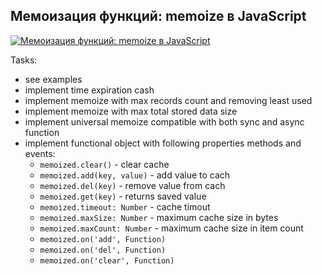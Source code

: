 ## Мемоизация функций: memoize в JavaScript

[![Мемоизация функций: memoize в JavaScript](https://img.youtube.com/vi/H6S8QJo2Qxg/0.jpg)](https://www.youtube.com/watch?v=H6S8QJo2Qxg)

Tasks:
+ see examples
+ implement time expiration cash
+ implement memoize with max records count and removing least used
+ implement memoize with max total stored data size
+ implement universal memoize compatible with both sync and async function
+ implement functional object with following properties methods and events:
  + `memoized.clear()` - clear cache
  + `memoized.add(key, value)` - add value to cach
  + `memoized.del(key)` - remove value from cach
  + `memoized.get(key)` - returns saved value
  + `memoized.timeout: Number` - cache timout
  + `memoized.maxSize: Number` - maximum cache size in bytes
  + `memoized.maxCount: Number` - maximum cache size in item count
  + `memoized.on('add', Function)`
  + `memoized.on('del', Function)`
  + `memoized.on('clear', Function)`
